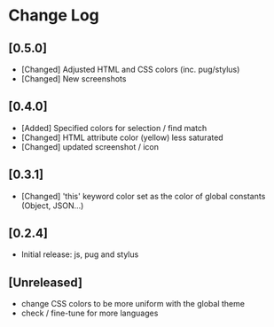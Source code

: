 # Change Log


## [0.5.0]
- [Changed] Adjusted HTML and CSS colors (inc. pug/stylus)
- [Changed] New screenshots

## [0.4.0]
- [Added] Specified colors for selection / find match
- [Changed] HTML attribute color (yellow) less saturated
- [Changed] updated screenshot / icon

## [0.3.1]
- [Changed] 'this' keyword color set as the color of global constants (Object, JSON...)

## [0.2.4]
- Initial release: js, pug and stylus

## [Unreleased]
- change CSS colors to be more uniform with the global theme
- check / fine-tune for more languages